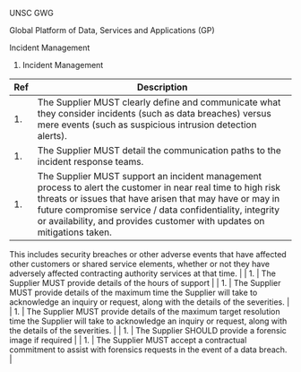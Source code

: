 <span id="_Toc130970458" class="anchor"></span>

<span id="_Ref136071135" class="anchor"></span>

UNSC GWG

Global Platform of Data, Services and Applications (GP)

Incident Management

1.  <span id="_Toc405473561" class="anchor"><span id="_Toc161554479" class="anchor"><span id="_Toc187050275" class="anchor"></span></span></span>Incident Management

| Ref  | Description                                                                                                                                                                                                                                                                                                    |
|------|----------------------------------------------------------------------------------------------------------------------------------------------------------------------------------------------------------------------------------------------------------------------------------------------------------------|
| 1.   | The Supplier MUST clearly define and communicate what they consider incidents (such as data breaches) versus mere events (such as suspicious intrusion detection alerts).                                                                                                                                      |
| 1.   | The Supplier MUST detail the communication paths to the incident response teams.                                                                                                                                                                                                                               |
| 1.   | The Supplier MUST support an incident management process to alert the customer in near real time to high risk threats or issues that have arisen that may have or may in future compromise service / data confidentiality, integrity or availability, and provides customer with updates on mitigations taken. 
                                                                                                                                                                                                                                                                                                                  
  This includes security breaches or other adverse events that have affected other customers or shared service elements, whether or not they have adversely affected contracting authority services at that time.                                                                                                 |
| 1.   | The Supplier MUST provide details of the hours of support                                                                                                                                                                                                                                                      |
| 1.   | The Supplier MUST provide details of the maximum time the Supplier will take to acknowledge an inquiry or request, along with the details of the severities.                                                                                                                                                   |
| 1.   | The Supplier MUST provide details of the maximum target resolution time the Supplier will take to acknowledge an inquiry or request, along with the details of the severities.                                                                                                                                 |
| 1.   | The Supplier SHOULD provide a forensic image if required                                                                                                                                                                                                                                                       |
| 1.   | The Supplier MUST accept a contractual commitment to assist with forensics requests in the event of a data breach.                                                                                                                                                                                             |
